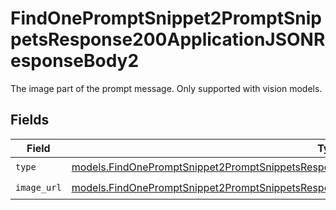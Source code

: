 # FindOnePromptSnippet2PromptSnippetsResponse200ApplicationJSONResponseBody2

The image part of the prompt message. Only supported with vision models.


## Fields

| Field                                                                                                                                                                                                | Type                                                                                                                                                                                                 | Required                                                                                                                                                                                             | Description                                                                                                                                                                                          |
| ---------------------------------------------------------------------------------------------------------------------------------------------------------------------------------------------------- | ---------------------------------------------------------------------------------------------------------------------------------------------------------------------------------------------------- | ---------------------------------------------------------------------------------------------------------------------------------------------------------------------------------------------------- | ---------------------------------------------------------------------------------------------------------------------------------------------------------------------------------------------------- |
| `type`                                                                                                                                                                                               | [models.FindOnePromptSnippet2PromptSnippetsResponse200ApplicationJSONResponseBody3VersionsType](../models/findonepromptsnippet2promptsnippetsresponse200applicationjsonresponsebody3versionstype.md) | :heavy_check_mark:                                                                                                                                                                                   | N/A                                                                                                                                                                                                  |
| `image_url`                                                                                                                                                                                          | [models.FindOnePromptSnippet2PromptSnippetsResponse200ApplicationJSONResponseBodyImageURL](../models/findonepromptsnippet2promptsnippetsresponse200applicationjsonresponsebodyimageurl.md)           | :heavy_check_mark:                                                                                                                                                                                   | N/A                                                                                                                                                                                                  |